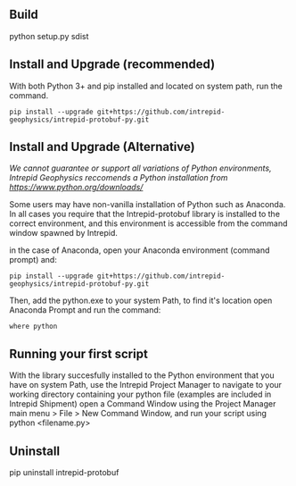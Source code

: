 ## Build
python setup.py sdist

## Install and Upgrade (recommended)
With both Python 3+ and pip installed and located on system path, run the command.

```pip install --upgrade git+https://github.com/intrepid-geophysics/intrepid-protobuf-py.git```


## Install and Upgrade (Alternative)
*We cannot guarantee or support all variations of Python environments, Intrepid Geophysics reccomends a Python installation from https://www.python.org/downloads/*

Some users may have non-vanilla installation of Python such as Anaconda.
In all cases you require that the Intrepid-protobuf library is installed to the correct environment, and this environment is accessible from the command window spawned by Intrepid.

in the case of Anaconda, open your Anaconda environment (command prompt) and:

```pip install --upgrade git+https://github.com/intrepid-geophysics/intrepid-protobuf-py.git```

Then, add the python.exe to your system Path, to find it's location open Anaconda Prompt and run the command:

```where python```

## Running your first script
With the library succesfully installed to the Python environment that you have on system Path, use the Intrepid Project Manager to navigate to your working directory containing your python file (examples are included in Intrepid Shipment) open a Command Window using the Project Manager main menu > File > New Command Window, and run your script using python <filename.py>

## Uninstall
pip uninstall intrepid-protobuf
